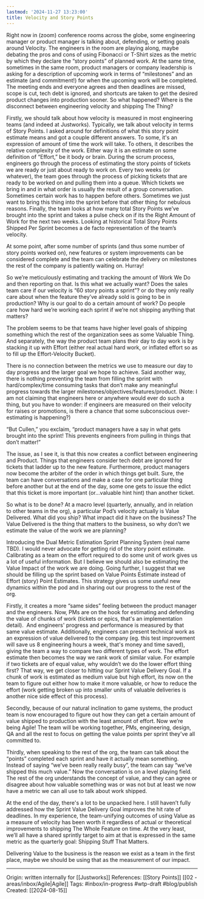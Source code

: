 ```yaml
---
lastmod: '2024-11-27 13:23:00'
title: Velocity and Story Points
---
```


Right now in (zoom) conference rooms across the globe, some engineering manager or product manager is talking about, defending, or setting goals around Velocity. The engineers in the room are playing along, maybe debating the pros and cons of using Fibonacci or T-Shirt sizes as the metric by which they declare the “story points” of planned work. At the same time, sometimes in the same room, product managers or company leadership is asking for a description of upcoming work in terms of “milestones” and an estimate (and commitment!) for when the upcoming work will be completed. The meeting ends and everyone agrees and then deadlines are missed, scope is cut, tech debt is ignored, and shortcuts are taken to get the desired product changes into production sooner. So what happened? Where is the disconnect between engineering velocity and shipping The Thing?

Firstly, we should talk about how velocity is measured in most engineering teams (and indeed at Justworks). Typically, we talk about velocity in terms of Story Points. I asked around for definitions of what this story point estimate means and got a couple different answers. To some, it's an expression of amount of time the work will take. To others, it describes the relative complexity of the work. Either way it is an estimate on some definition of “Effort,” be it body or brain. During the scrum process, engineers go through the process of estimating the story points of tickets we are ready or just about ready to work on. Every two weeks (or whatever), the team goes through the process of picking tickets that are ready to be worked on and pulling them into a queue. Which tickets we bring in and in what order is usually the result of a group conversation. Sometimes certain work has to happen before others. Sometimes we just want to bring this thing into the sprint before that other thing for nebulous reasons. Finally, the team looks at how many total Story Points we’ve brought into the sprint and takes a pulse check on if its the Right Amount of Work for the next two weeks. Looking at historical Total Story Points Shipped Per Sprint becomes a de facto representation of the team’s velocity.

At some point, after some number of sprints (and thus some number of story points worked on), new features or system improvements can be considered complete and the team can celebrate the delivery on milestones the rest of the company is patiently waiting on. Hurray!

So we’re meticulously estimating and tracking the amount of Work We Do and then reporting on that. Is this what we actually want? Does the sales team care if our velocity is “60 story points a sprint”? or do they only really care about when the feature they’ve already sold is going to be in production? Why is our goal to do a certain amount of work? Do people care how hard we’re working each sprint if we’re not shipping anything that matters?

The problem seems to be that teams have higher level goals of shipping something which the rest of the organization sees as some Valuable Thing. And separately, the way the product team plans their day to day work is by stacking it up with Effort (either real actual hard work, or inflated effort so as to fill up the Effort-Velocity Bucket).

There is no connection between the metrics we use to measure our day to day progress and the larger goal we hope to achieve. Said another way, there is nothing preventing the team from filling the sprint with hard/complex/time consuming tasks that don’t make any meaningful progress towards the larger milestones/objectives/features/product. (Note: I am not claiming that engineers here or anywhere would ever do such a thing, but you have to wonder: if engineers are measured on their velocity for raises or promotions, is there a chance that some subconscious over-estimating is happening?)

“But Cullen,” you exclaim, “product managers have a say in what gets brought into the sprint! This prevents engineers from pulling in things that don’t matter!”

The issue, as I see it, is that this now creates a conflict between engineering and Product. Things that engineers consider tech debt are ignored for tickets that ladder up to the new feature. Furthermore, product managers now become the arbiter of the order in which things get built. Sure, the team can have conversations and make a case for one particular thing before another but at the end of the day, some one gets to issue the edict that this ticket is more important (or…valuable hint hint) than another ticket.

So what is to be done? At a macro level (quarterly, annually, and in relation to other teams in the org), a particular Pod’s velocity actually is Value Delivered. What did you ship? What impact did it have on the business? The Value Delivered is the thing that matters to the business, so why don’t we estimate the value of the work we are planning?

Introducing the Dual Metric Estimation Sprint Planning System (real name TBD). I would never advocate for getting rid of the story point estimate. Calibrating as a team on the effort required to do some unit of work gives us a lot of useful information. But I believe we should also be estimating the Value Impact of the work we are doing. Going further, I suggest that we should be filling up the sprint based on Value Points Estimate instead of Effort (story) Point Estimates. This strategy gives us some useful new dynamics within the pod and in sharing out our progress to the rest of the org.

Firstly, it creates a more “same sides” feeling between the product manager and the engineers. Now, PMs are on the hook for estimating and defending the value of chunks of work (tickets or epics, that's an implementation detail).  And engineers' progress and performance is measured by that same value estimate. Additionally, engineers can present technical work as an expression of value delivered to the company (eg. this test improvement will save us 8 engineering hours a week, that's money and time saved), giving the team a way to compare two different types of work. The effort estimate then becomes the way we rank work of similar value. For example if two tickets are of equal value, why wouldn’t we do the lower effort thing first? That way, we get closer to hitting our Sprint Value Delivery Goal. If a chunk of work is estimated as medium value but high effort, its now on the team to figure out either how to make it more valuable, or how to reduce the effort (work getting broken up into smaller units of valuable deliveries is another nice side effect of this process).

Secondly, because of our natural inclination to game systems, the product team is now encouraged to figure out how they can get a certain amount of value shipped to production with the least amount of effort. Now we’re being Agile! The team will be working together, PMs, engineering, design, QA and all the rest to focus on getting the value points per sprint they've all committed to.

Thirdly, when speaking to the rest of the org, the team can talk about the “points” completed each sprint and have it actually mean something. Instead of saying “we’ve been really really busy”, the team can say “we’ve shipped this much value.” Now the conversation is on a level playing field. The rest of the org understands the concept of value, and they can agree or disagree about how valuable something was or was not but at least we now have a metric we can all use to talk about work shipped.

At the end of the day, there's a lot to be unpacked here. I still haven’t fully addressed how the Sprint Value Delivery Goal improves the hit rate of deadlines. In my experience, the team-unifying outcomes of using Value as a measure of velocity has been worth it regardless of actual or theoretical improvements to shipping The Whole Feature on time. At the very least, we’ll all have a shared sprintly target to aim at that is expressed in the same metric as the quarterly goal: Shipping Stuff That Matters.

Delivering Value to the business is the reason we exist as a team in the first place, maybe we should be using that as the measurement of our impact.

---

Origin: written internally for [[Justworks]]
References: [[Story Points]] [[02 - areas/inbox/Agile|Agile]]
Tags: #inbox/in-progress #wtp-draft #blog/publish
Created: [[2024-08-15]]